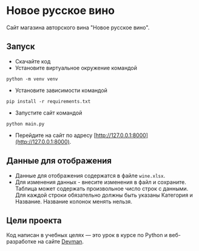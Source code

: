 # Новое русское вино

Сайт магазина авторского вина "Новое русское вино".

## Запуск

- Скачайте код
- Установите виртуальное окружение командой 
```
python -m venv venv
```
- Установите зависимости командой 
```
pip install -r requirements.txt
```
- Запустите сайт командой
```
python main.py
```
- Перейдите на сайт по адресу [http://127.0.0.1:8000](http://127.0.0.1:8000).

## Данные для отображения

- Данные для отображения содержатся в файле `wine.xlsx`.
- Для изменения данных - внесите изменения в файл и сохраните. 
Таблица может содержать произвольное число строк с данными. Для каждой строки обязательно должны быть указаны Категория и Название.
Название колонок менять нельзя.

## Цели проекта

Код написан в учебных целях — это урок в курсе по Python и веб-разработке на сайте [Devman](https://dvmn.org).

